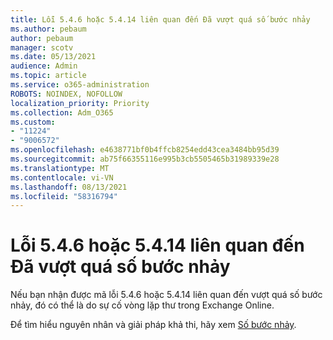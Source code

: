 ```yaml
---
title: Lỗi 5.4.6 hoặc 5.4.14 liên quan đến Đã vượt quá số bước nhảy
ms.author: pebaum
author: pebaum
manager: scotv
ms.date: 05/13/2021
audience: Admin
ms.topic: article
ms.service: o365-administration
ROBOTS: NOINDEX, NOFOLLOW
localization_priority: Priority
ms.collection: Adm_O365
ms.custom:
- "11224"
- "9006572"
ms.openlocfilehash: e4638771bf0b4ffcb8254edd43cea3484bb95d39
ms.sourcegitcommit: ab75f66355116e995b3cb5505465b31989339e28
ms.translationtype: MT
ms.contentlocale: vi-VN
ms.lasthandoff: 08/13/2021
ms.locfileid: "58316794"
---
```

# <a name="error-546-or-5414-related-to-hop-count-exceeded"></a>Lỗi 5.4.6 hoặc 5.4.14 liên quan đến Đã vượt quá số bước nhảy

Nếu bạn nhận được mã lỗi 5.4.6 hoặc 5.4.14 liên quan đến vượt quá số bước nhảy, đó có thể là do sự cố vòng lặp thư trong Exchange Online.

Để tìm hiểu nguyên nhân và giải pháp khả thi, hãy xem [Số bước nhảy](https://docs.microsoft.com/exchange/mail-flow-best-practices/non-delivery-reports-in-exchange-online/fix-error-code-5-4-6-through-5-4-20-in-exchange-online).